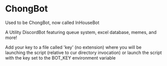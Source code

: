 # ChongBot

Used to be ChongBot, now called InHouseBot

A Utility DiscordBot featuring queue system, excel database, memes, and more!

Add your key to a file called 'key' (no extension) where you will be launching
the script (relative to cur directory invocation)
or launch the script with the key set to the BOT_KEY environment variable
